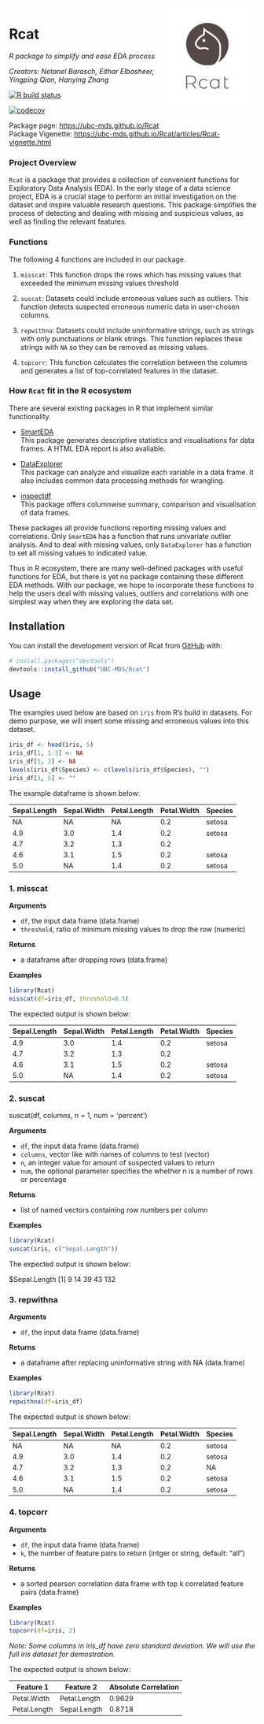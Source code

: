 
<!-- README.md is generated from README.Rmd. Please edit that file -->

<img src="img/r_logo.jpg" width="200" align = "right">

# Rcat

*R package to simplify and ease EDA process*

*Creators: Netanel Barasch, Eithar Elbasheer, Yingping Qian, Hanying
Zhang*

<!-- badges: start -->

[![R build
status](https://github.com/UBC-MDS/Rcat/workflows/R-CMD-check/badge.svg)](https://github.com/UBC-MDS/Rcat/actions)
<!-- badges: end -->

[![codecov](https://codecov.io/gh/UBC-MDS/Rcat/branch/master/graph/badge.svg)](https://codecov.io/gh/UBC-MDS/Rcat)

Package page: <https://ubc-mds.github.io/Rcat>  
Package Vigenette:
<https://ubc-mds.github.io/Rcat/articles/Rcat-vignette.html>

### Project Overview

`Rcat` is a package that provides a collection of convenient functions
for Exploratory Data Analysis (EDA). In the early stage of a data
science project, EDA is a crucial stage to perform an initial
investigation on the dataset and inspire valuable research questions.
This package simplifies the process of detecting and dealing with
missing and suspicious values, as well as finding the relevant features.

### Functions

The following 4 functions are included in our package.

1.  `misscat`: This function drops the rows which has missing values that exceeded the minimum missing values threshold

2.  `suscat`: Datasets could include erroneous values such as outliers.
    This function detects suspected erroneous numeric data in
    user-chosen columns.

3.  `repwithna`: Datasets could include uninformative strings, such as
    strings with only punctuations or blank strings. This function
    replaces these strings with `NA` so they can be removed as missing
    values.

4.  `topcorr`: This function calculates the correlation between the
    columns and generates a list of top-correlated features in the
    dataset.

### How `Rcat` fit in the R ecosystem

There are several existing packages in R that implement similar
functionality.

  - [SmartEDA](https://cran.r-project.org/web/packages/SmartEDA/index.html)  
    This package generates descriptive statistics and visualisations for
    data frames. A HTML EDA report is also avaliable.

  - [DataExplorer](https://cran.r-project.org/web/packages/DataExplorer/index.html)  
    This package can analyze and visualize each variable in a data
    frame. It also includes common data processing methods for
    wrangling.

  - [inspectdf](https://cran.r-project.org/web/packages/inspectdf/index.html)  
    This package offers columnwise summary, comparison and visualisation
    of data frames.

These packages all provide functions reporting missing values and
correlations. Only `SmartEDA` has a function that runs univariate
outlier analysis. And to deal with missing values, only `DataExplorer`
has a function to set all missing values to indicated value.

Thus in R ecosystem, there are many well-defined packages with useful
functions for EDA, but there is yet no package containing these
different EDA methods. With our package, we hope to incorporate these
functions to help the users deal with missing values, outliers and
correlations with one simplest way when they are exploring the data set.

## Installation

You can install the development version of Rcat from
[GitHub](https://github.com/) with:

``` r
# install.packages("devtools")
devtools::install_github("UBC-MDS/Rcat")
```

## Usage

The examples used below are based on `iris` from R’s build in datasets.
For demo purpose, we will insert some missing and erroneous values into
this dataset.

``` r
iris_df <- head(iris, 5)
iris_df[1, 1:3] <- NA
iris_df[5, 2] <- NA
levels(iris_df$Species) <- c(levels(iris_df$Species), "")
iris_df[3, 5] <- ""
```

The example dataframe is shown below:

| Sepal.Length | Sepal.Width | Petal.Length | Petal.Width | Species |
| ------------ | ----------- | ------------ | ----------- | ------- |
| NA           | NA          | NA           | 0.2         | setosa  |
| 4.9          | 3.0         | 1.4          | 0.2         | setosa  |
| 4.7          | 3.2         | 1.3          | 0.2         |         |
| 4.6          | 3.1         | 1.5          | 0.2         | setosa  |
| 5.0          | NA          | 1.4          | 0.2         | setosa  |

### 1\. misscat

**Arguments**

  - `df`, the input data frame (data.frame)
  - `threshold`, ratio of minimum missing values to drop the row (numeric)

**Returns**

  - a dataframe after dropping rows (data.frame)

**Examples**

``` r
library(Rcat)
misscat(df=iris_df, threshold=0.5)
```

The expected output is shown below:

| Sepal.Length | Sepal.Width | Petal.Length | Petal.Width | Species |
| ------------ | ----------- | ------------ | ----------- | ------- |
| 4.9          | 3.0         | 1.4          | 0.2         | setosa  |
| 4.7          | 3.2         | 1.3          | 0.2         |         |
| 4.6          | 3.1         | 1.5          | 0.2         | setosa  |
| 5.0          | NA          | 1.4          | 0.2         | setosa  |

### 2\. suscat

suscat(df, columns, n = 1, num = ‘percent’)

**Arguments**

  - `df`, the input data frame (data.frame)
  - `columns`, vector like with names of columns to test (vector)
  - `n`, an integer value for amount of suspected values to return
  - `num`, the optional parameter specifies the whether n is a number of
    rows or percentage

**Returns**

  - list of named vectors containing row numbers per column

**Examples**

``` r
library(Rcat)
suscat(iris, c("Sepal.Length"))
```

The expected output is shown below:

$Sepal.Length \[1\] 9 14 39 43 132

### 3\. repwithna

**Arguments**

  - `df`, the input data frame (data.frame)

**Returns**

  - a dataframe after replacing uninformative string with NA
    (data.frame)

**Examples**

``` r
library(Rcat)
repwithna(df=iris_df)
```

The expected output is shown below:

| Sepal.Length | Sepal.Width | Petal.Length | Petal.Width | Species |
| ------------ | ----------- | ------------ | ----------- | ------- |
| NA           | NA          | NA           | 0.2         | setosa  |
| 4.9          | 3.0         | 1.4          | 0.2         | setosa  |
| 4.7          | 3.2         | 1.3          | 0.2         | NA      |
| 4.6          | 3.1         | 1.5          | 0.2         | setosa  |
| 5.0          | NA          | 1.4          | 0.2         | setosa  |

### 4\. topcorr

**Arguments**

  - `df`, the input data frame (data.frame)
  - `k`, the number of feature pairs to return (intger or string,
    default: “all”)

**Returns**

  - a sorted pearson correlation data frame with top k correlated
    feature pairs (data.frame)

**Examples**

``` r
library(Rcat)
topcorr(df=iris, 2)
```

*Note: Some columns in iris\_df have zero standard deviation. We will
use the full iris dataset for demostration.*

The expected output is shown below:

| Feature 1    | Feature 2    | Absolute Correlation |
| ------------ | ------------ | -------------------- |
| Petal.Width  | Petal.Length | 0.9629               |
| Petal.Length | Sepal.Length | 0.8718               |

